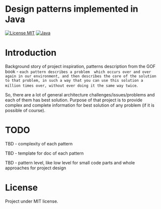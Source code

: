 # Design patterns implemented in Java

[![License MIT](https://img.shields.io/badge/license-MIT-blue.svg)](https://raw.githubusercontent.com/iluwatar/java-design-patterns/master/LICENSE.md)
[![Java](https://img.shields.io/badge/language-JAVA-green.svg)](https://en.wikipedia.org/wiki/Java_(programming_language))

# Introduction

Background story of project inspiration, patterns description from the GOF book - `each pattern describes a problem 
which occurs over and
over again in our environment, and then describes the core of the solution to that
problem, in such a way that you can use this solution a million times over, without ever
doing it the same way twice`. 

So, there are a lot of general architecture challenges/issues/problems and each of them has best solution. Purpose of
 that project is to provide complex and complete information for best solution of any problem (if it is possible of 
 course).

# TODO 

TBD - complexity of each pattern

TBD - template for doc of each pattern

TBD - pattern level, like low level for small code parts and whole approaches for project design

# License

Project under MIT license.